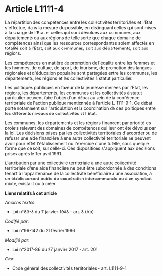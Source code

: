 # Article L1111-4

La répartition des compétences entre les collectivités territoriales et l'Etat s'effectue, dans la mesure du possible, en
distinguant celles qui sont mises à la charge de l'Etat et celles qui sont dévolues aux communes, aux départements ou aux
régions de telle sorte que chaque domaine de compétences ainsi que les ressources correspondantes soient affectés en totalité
soit à l'Etat, soit aux communes, soit aux départements, soit aux régions. 

Les compétences en matière  de promotion de l'égalité entre les femmes et les hommes, de culture, de sport, de tourisme, de
promotion des langues régionales et d'éducation populaire sont partagées entre les communes, les départements, les régions et
les collectivités à statut particulier. 

Les politiques publiques en faveur de la jeunesse menées par l'Etat, les régions, les départements, les communes et les
collectivités à statut particulier peuvent faire l'objet d'un débat au sein de la conférence territoriale de l'action
publique mentionnée à l'article L. 1111-9-1. Ce débat porte notamment sur l'articulation et la coordination de ces politiques
entre les différents niveaux de collectivités et l'Etat. 

Les communes, les départements et les régions financent par priorité les projets relevant des domaines de compétences qui
leur ont été dévolus par la loi. Les décisions prises par les collectivités territoriales d'accorder ou de refuser une aide
financière à une autre collectivité territoriale ne peuvent avoir pour effet l'établissement ou l'exercice d'une tutelle,
sous quelque forme que ce soit, sur celle-ci. Ces dispositions s'appliquent aux décisions prises après le 1er avril 1991. 

L'attribution par une collectivité territoriale à une autre collectivité territoriale d'une aide financière ne peut être
subordonnée à des conditions tenant à l'appartenance de la collectivité bénéficiaire à une association, à un établissement
public de coopération intercommunale ou à un syndicat mixte, existant ou à créer.

**Liens relatifs à cet article**

_Anciens textes_:

  - Loi n°83-8 du 7 janvier 1983 - art. 3 (Ab)

_Codifié par_:

  - Loi n°96-142 du 21 février 1996

_Modifié par_:

  - Loi n°2017-86 du 27 janvier 2017 - art. 201

_Cite_:

  - Code général des collectivités territoriales - art. L1111-9-1
